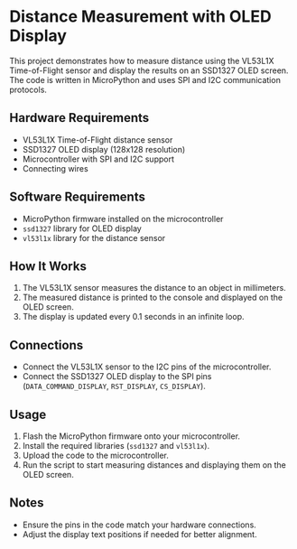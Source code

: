 # Distance Measurement with OLED Display

This project demonstrates how to measure distance using the VL53L1X Time-of-Flight sensor and display the results on an SSD1327 OLED screen. The code is written in MicroPython and uses SPI and I2C communication protocols.

## Hardware Requirements
- VL53L1X Time-of-Flight distance sensor
- SSD1327 OLED display (128x128 resolution)
- Microcontroller with SPI and I2C support
- Connecting wires

## Software Requirements
- MicroPython firmware installed on the microcontroller
- `ssd1327` library for OLED display
- `vl53l1x` library for the distance sensor

## How It Works
1. The VL53L1X sensor measures the distance to an object in millimeters.
2. The measured distance is printed to the console and displayed on the OLED screen.
3. The display is updated every 0.1 seconds in an infinite loop.

## Connections
- Connect the VL53L1X sensor to the I2C pins of the microcontroller.
- Connect the SSD1327 OLED display to the SPI pins (`DATA_COMMAND_DISPLAY`, `RST_DISPLAY`, `CS_DISPLAY`).

## Usage
1. Flash the MicroPython firmware onto your microcontroller.
2. Install the required libraries (`ssd1327` and `vl53l1x`).
3. Upload the code to the microcontroller.
4. Run the script to start measuring distances and displaying them on the OLED screen.

## Notes
- Ensure the pins in the code match your hardware connections.
- Adjust the display text positions if needed for better alignment.